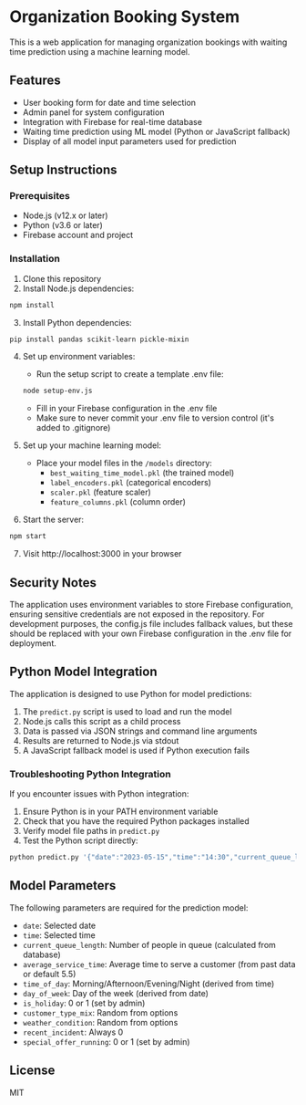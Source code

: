 # Organization Booking System

This is a web application for managing organization bookings with waiting time prediction using a machine learning model.

## Features

- User booking form for date and time selection
- Admin panel for system configuration
- Integration with Firebase for real-time database
- Waiting time prediction using ML model (Python or JavaScript fallback)
- Display of all model input parameters used for prediction

## Setup Instructions

### Prerequisites

- Node.js (v12.x or later)
- Python (v3.6 or later)
- Firebase account and project

### Installation

1. Clone this repository
2. Install Node.js dependencies:

```bash
npm install
```

3. Install Python dependencies:

```bash
pip install pandas scikit-learn pickle-mixin
```

4. Set up environment variables:
   - Run the setup script to create a template .env file:
   ```bash
   node setup-env.js
   ```
   - Fill in your Firebase configuration in the .env file
   - Make sure to never commit your .env file to version control (it's added to .gitignore)

5. Set up your machine learning model:
   - Place your model files in the `/models` directory:
     - `best_waiting_time_model.pkl` (the trained model)
     - `label_encoders.pkl` (categorical encoders)
     - `scaler.pkl` (feature scaler)
     - `feature_columns.pkl` (column order)

6. Start the server:

```bash
npm start
```

7. Visit http://localhost:3000 in your browser

## Security Notes

The application uses environment variables to store Firebase configuration, ensuring sensitive credentials are not exposed in the repository. For development purposes, the config.js file includes fallback values, but these should be replaced with your own Firebase configuration in the .env file for deployment.

## Python Model Integration

The application is designed to use Python for model predictions:

1. The `predict.py` script is used to load and run the model
2. Node.js calls this script as a child process
3. Data is passed via JSON strings and command line arguments
4. Results are returned to Node.js via stdout
5. A JavaScript fallback model is used if Python execution fails

### Troubleshooting Python Integration

If you encounter issues with Python integration:

1. Ensure Python is in your PATH environment variable
2. Check that you have the required Python packages installed
3. Verify model file paths in `predict.py`
4. Test the Python script directly:

```bash
python predict.py '{"date":"2023-05-15","time":"14:30","current_queue_length":5,"average_service_time":5.5,"time_of_day":"Afternoon","day_of_week":"Monday","is_holiday":0,"customer_type_mix":"Mixed","weather_condition":"Sunny","recent_incident":0,"special_offer_running":0}'
```

## Model Parameters

The following parameters are required for the prediction model:

- `date`: Selected date
- `time`: Selected time
- `current_queue_length`: Number of people in queue (calculated from database)
- `average_service_time`: Average time to serve a customer (from past data or default 5.5)
- `time_of_day`: Morning/Afternoon/Evening/Night (derived from time)
- `day_of_week`: Day of the week (derived from date)
- `is_holiday`: 0 or 1 (set by admin)
- `customer_type_mix`: Random from options
- `weather_condition`: Random from options
- `recent_incident`: Always 0
- `special_offer_running`: 0 or 1 (set by admin)

## License

MIT 